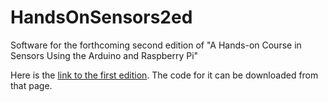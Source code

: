 # HandsOnSensors2ed
Software for the forthcoming second edition of "A Hands-on Course in Sensors Using the Arduino and Raspberry Pi"

Here is the [link to the first edition](https://www.routledge.com/A-Hands-On-Course-in-Sensors-Using-the-Arduino-and-Raspberry-Pi/Ziemann/p/book/9780815393603). The code for it can be downloaded from that page.
